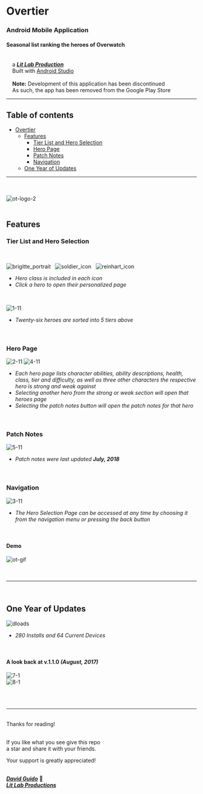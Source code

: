 # Overtier

### Android Mobile Application
#### Seasonal list ranking the heroes of Overwatch

<br/>&nbsp;&nbsp;&nbsp;&nbsp;a [***Lit Lab Production***](https://www.litlabproductions.com)<br/>
&nbsp;&nbsp;&nbsp;&nbsp;Built with [Android Studio](https://developer.android.com/studio/) <br>
<br/>&nbsp;&nbsp;&nbsp;&nbsp;**Note:** Development of this application has been discontinued<br>&nbsp;&nbsp;&nbsp;&nbsp;As such, the app has been removed from the Google Play Store <br>
***

## Table of contents
- [Overtier](#overtier)
  - [Features](#features)
    - [Tier List and Hero Selection](#tier-list-and-hero-selection)
    - [Hero Page](#hero-page)
    - [Patch Notes](#patch-notes)
    - [Navigation](#navigation)
  - [One Year of Updates](#one-year-of-updates) 
***
<br><br>
![ot-logo-2](https://user-images.githubusercontent.com/34845402/131586198-657158bf-7c64-421c-87c2-d70c9fcdc33c.png)
<br><br>

## Features


### Tier List and Hero Selection
<br>

![brigitte_portrait](https://user-images.githubusercontent.com/34845402/132142524-8f5cf55a-ee02-43ed-a870-c189c753f014.png)&nbsp;&nbsp;
![soldier_icon](https://user-images.githubusercontent.com/34845402/132142521-5d89354a-141b-4f34-b065-7c8f2d11687b.png)&nbsp;&nbsp;
![reinhart_icon](https://user-images.githubusercontent.com/34845402/132142526-dd5f0b96-30fa-4294-8a64-ab878572d44e.png)
  * *Hero class is included in each icon* 
  * *Click a hero to open their personalized page* 

<br>

![1-11](https://user-images.githubusercontent.com/34845402/131565439-e4358985-8be4-4a0d-98b1-b8ad1eae8ac6.png)
  * *Twenty-six heroes are sorted into 5 tiers above* <br><br><br>


### Hero Page 
![2-11](https://user-images.githubusercontent.com/34845402/131565442-ed3b771b-6446-4ce9-b488-981d912fd8b1.png)
![4-11](https://user-images.githubusercontent.com/34845402/131565448-2314ed4d-88af-49cd-b2c4-262326d5cb57.png)
  * *Each hero page lists character abilities, ability descriptions, health, class, tier and difficulty, as well as three other characters the respective hero is strong and weak against*
  * *Selecting another hero from the strong or weak section will open that heroes page*
  * *Selecting the patch notes button will open the patch notes for that hero* <br><br><br>

### Patch Notes
![5-11](https://user-images.githubusercontent.com/34845402/131565450-435c8ed2-706e-41dd-a6a0-722f7dbed934.png)
  * *Patch notes were last updated **July, 2018*** <br><br><br>

### Navigation
![3-11](https://user-images.githubusercontent.com/34845402/131565445-5fdd1223-7256-43d6-a99d-a89b79ecb109.png)
  * *The Hero Selection Page can be accessed at any time by choosing it from the navigation menu or pressing the back button* <br><br><br>

#### Demo
![ot-gif](https://user-images.githubusercontent.com/34845402/132142150-81c526e9-8c8b-404f-9b5f-343ea6247de1.gif)
<br><br><br>

***

<br>

## One Year of Updates
![dloads](https://user-images.githubusercontent.com/34845402/132143473-4a15cea7-ee78-4771-bad3-c5840691c69d.png)
  * *280 Installs and 64 Current Devices* <br><br><br>

#### A look back at v.1.1.0 ***(August, 2017)***
![7-1](https://user-images.githubusercontent.com/34845402/131570623-f55f0a34-7681-4e17-9d94-6109ec5eeecc.png)<br>
![8-1](https://user-images.githubusercontent.com/34845402/131570627-6138aed4-e8a9-4f12-96bc-0cfb19562e22.png)

<br><br>

***

<br/>
Thanks for reading!<br/><br/>
 
If you like what you see give this repo  
a star and share it with your friends.

Your support is greatly appreciated!<br/><br/>


[***David Guido***](https://www.litlabproductions.com/resume-view) :rocket:  
[***Lit Lab Productions***](https://www.litlabproductions.com)
<br/><br/> 
